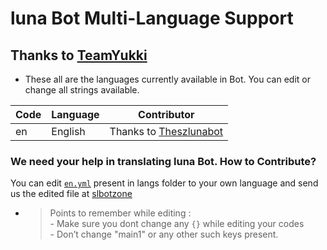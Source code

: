 # luna Bot Multi-Language Support
## Thanks to [TeamYukki](https://t.me/TeamYukki)

- These all are the languages currently available in Bot. You can edit or change all strings available.

| Code | Language | Contributor |
|-|-------|-------|
| en | English | Thanks to [Theszlunabot](https://t.me/Theszlunabot)


### We need your help in translating luna Bot. How to Contribute?

You can edit [`en.yml`](https://t.me/Theszlunabot/12) present in langs folder to your own language and send us the edited file at [slbotzone](https://t.me/slbotzone)

- > Points to remember while editing : <br> - Make sure you dont change any `{}`  while editing your codes <br> - Don’t change "main1" or any other such keys present.
